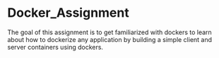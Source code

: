 # Docker_Assignment
The goal of this assignment is to get familiarized with dockers to learn about how to dockerize any application by building a simple client and server containers using dockers.
